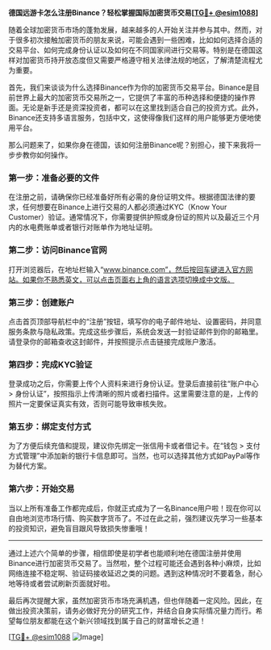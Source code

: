 **德国远游卡怎么注册Binance？轻松掌握国际加密货币交易[[TG💪+ @esim1088](https://t.me/s/esim1088)]**

随着全球加密货币市场的蓬勃发展，越来越多的人开始关注并参与其中。然而，对于很多初次接触加密货币的朋友来说，可能会遇到一些困难，比如如何选择合适的交易平台、如何完成身份认证以及如何在不同国家间进行交易等。特别是在德国这样对加密货币持开放态度但又需要严格遵守相关法律法规的地区，了解清楚流程尤为重要。

首先，我们来谈谈为什么选择Binance作为你的加密货币交易平台。Binance是目前世界上最大的加密货币交易所之一，它提供了丰富的币种选择和便捷的操作界面。无论是新手还是资深投资者，都可以在这里找到适合自己的投资方式。此外，Binance还支持多语言服务，包括中文，这使得像我们这样的用户能够更方便地使用平台。

那么问题来了，如果你身在德国，该如何注册Binance呢？别担心，接下来我将一步步教你如何操作。

### 第一步：准备必要的文件

在注册之前，请确保你已经准备好所有必需的身份证明文件。根据德国法律的要求，任何想要在Binance上进行交易的人都必须通过KYC（Know Your Customer）验证。通常情况下，你需要提供护照或身份证的照片以及最近三个月内的水电费账单或者银行对账单作为地址证明。

### 第二步：访问Binance官网

打开浏览器后，在地址栏输入“www.binance.com”，然后按回车键进入官方网站。如果你不熟悉英文，可以点击页面右上角的语言选项切换成中文版。

### 第三步：创建账户

点击首页顶部导航栏中的“注册”按钮，填写你的电子邮件地址、设置密码，并同意服务条款与隐私政策。完成这些步骤后，系统会发送一封验证邮件到你的邮箱里。请登录你的邮箱查收这封邮件，并按照提示点击链接完成账户激活。

### 第四步：完成KYC验证

登录成功之后，你需要上传个人资料来进行身份认证。登录后直接前往“账户中心 > 身份认证”，按照指示上传清晰的照片或者扫描件。这里需要注意的是，上传的照片一定要保证真实有效，否则可能导致审核失败。

### 第五步：绑定支付方式

为了方便后续充值和提现，建议你先绑定一张信用卡或者借记卡。在“钱包 > 支付方式管理”中添加新的银行卡信息即可。当然，也可以选择其他方式如PayPal等作为替代方案。

### 第六步：开始交易

当以上所有准备工作都完成后，你就正式成为了一名Binance用户啦！现在你可以自由地浏览市场行情、购买数字货币了。不过在此之前，强烈建议先学习一些基本的投资知识，避免盲目跟风导致损失惨重哦！

---

通过上述六个简单的步骤，相信即使是初学者也能顺利地在德国注册并使用Binance进行加密货币交易了。当然啦，整个过程可能还会遇到各种小麻烦，比如网络连接不稳定啊、验证码接收延迟之类的问题。遇到这种情况时不要着急，耐心地等待或者尝试刷新页面就好啦。

最后再次提醒大家，虽然加密货币市场充满机遇，但也伴随着一定风险。因此，在做出投资决策前，请务必做好充分的研究工作，并结合自身实际情况量力而行。希望每位朋友都能在这个新兴领域找到属于自己的财富增长之道！

[[TG💪+ @esim1088](https://t.me/s/esim1088) ![Image](https://i.postimg.cc/4NQfJmqS/Snipaste-2025-05-13-00-14-12.png)]